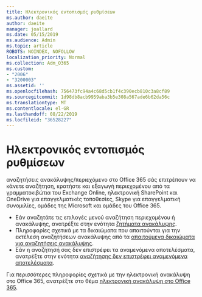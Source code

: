 ```yaml
---
title: Ηλεκτρονικός εντοπισμός ρυθμίσεων
ms.author: daeite
author: daeite
manager: joallard
ms.date: 05/15/2019
ms.audience: Admin
ms.topic: article
ROBOTS: NOINDEX, NOFOLLOW
localization_priority: Normal
ms.collection: Adm_O365
ms.custom:
- "2006"
- "3200003"
ms.assetid: ''
ms.openlocfilehash: 756473fc94a4c68d5cb1f4c390ecb810c3a8cf89
ms.sourcegitcommit: 1d98db8acb9959aba3b5e308a567ade6b62da56c
ms.translationtype: MT
ms.contentlocale: el-GR
ms.lasthandoff: 08/22/2019
ms.locfileid: "36528227"
---
```

# <a name="ediscovery-settings"></a>Ηλεκτρονικός εντοπισμός ρυθμίσεων

αναζητήσεις ανακάλυψης/περιεχόμενο στο Office 365 σάς επιτρέπουν να κάνετε αναζήτηση, κρατήστε και εξαγωγή περιεχομένου από τα γραμματοκιβώτια του Exchange Online, ηλεκτρονική SharePoint και OneDrive για επαγγελματικές τοποθεσίες, Skype για επαγγελματική συνομιλίες, ομάδες της Microsoft και ομάδες του Office 365.

- Εάν αναζητάτε τις επιλογές μενού αναζήτηση περιεχομένου ή ανακάλυψης, ανατρέξτε στην ενότητα [ζητήματα ανακάλυψης](https://docs.microsoft.com/alchemyinsights/ediscovery-issues).
- Πληροφορίες σχετικά με τα δικαιώματα που απαιτούνται για την εκτέλεση αναζητήσεων ανακάλυψης από τα [απαιτούμενα δικαιώματα για αναζητήσεις ανακάλυψης](https://docs.microsoft.com/alchemyinsights/permissions-required-for-ediscovery-searches).
- Εάν η αναζήτησή σας δεν επιστρέφει τα αναμενόμενα αποτελέσματα, ανατρέξτε στην ενότητα [αναζήτησης δεν επιστρέφει αναμενόμενα αποτελέσματα](https://docs.microsoft.com/alchemyinsights/search-not-returning-expected-results).

Για περισσότερες πληροφορίες σχετικά με την ηλεκτρονική ανακάλυψη στο Office 365, ανατρέξτε στο θέμα [ηλεκτρονική ανακάλυψη στο Office 365](https://docs.microsoft.com/office365/securitycompliance/ediscovery).

